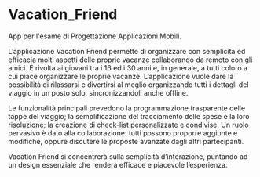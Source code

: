 # Vacation_Friend
App per l'esame di Progettazione Applicazioni Mobili.

L’applicazione Vacation Friend permette di organizzare con semplicità ed efficacia molti aspetti delle proprie vacanze collaborando da remoto con gli amici. È rivolta ai giovani tra i 16 ed i 30 anni e, in generale, a tutti coloro a cui piace organizzare le proprie vacanze. L’applicazione vuole dare la possibilità di rilassarsi e divertirsi al meglio organizzando tutti i dettagli del viaggio in un posto solo, sincronizzandoli anche offline.

Le funzionalità principali prevedono la programmazione trasparente delle tappe del viaggio; la semplificazione del tracciamento delle spese e la loro risoluzione; la creazione di check-list personalizzate e condivise. Un ruolo pervasivo è dato alla collaborazione: tutti possono proporre aggiunte e modifiche, oppure discutere le proposte avanzate dagli altri partecipanti.

Vacation Friend si concentrerà sulla semplicità d’interazione, puntando ad un design essenziale che renderà efficace e piacevole l’esperienza.
